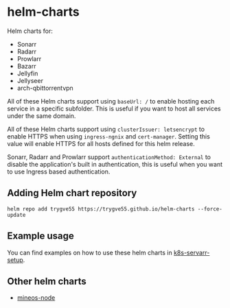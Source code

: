 # helm-charts
Helm charts for:
* Sonarr
* Radarr
* Prowlarr
* Bazarr
* Jellyfin
* Jellyseer
* arch-qbittorrentvpn

All of these Helm charts support using `baseUrl: /` to enable hosting each service in a specific subfolder. This is useful if you want to host all services under the same domain.

All of these Helm charts support using `clusterIssuer: letsencrypt` to enable HTTPS when using `ingress-ngnix` and `cert-manager`. Setting this value will enable HTTPS for all hosts defined for this helm release.

Sonarr, Radarr and Prowlarr support `authenticationMethod: External` to disable the application's built in authentication, this is useful when you want to use Ingress based authentication.

## Adding Helm chart repository
```shell
helm repo add trygve55 https://trygve55.github.io/helm-charts --force-update
```

## Example usage
You can find examples on how to use these helm charts in [k8s-servarr-setup](https://github.com/trygve55/k8s-servarr-setup).

## Other helm charts
* [mineos-node](MINEOS.md)